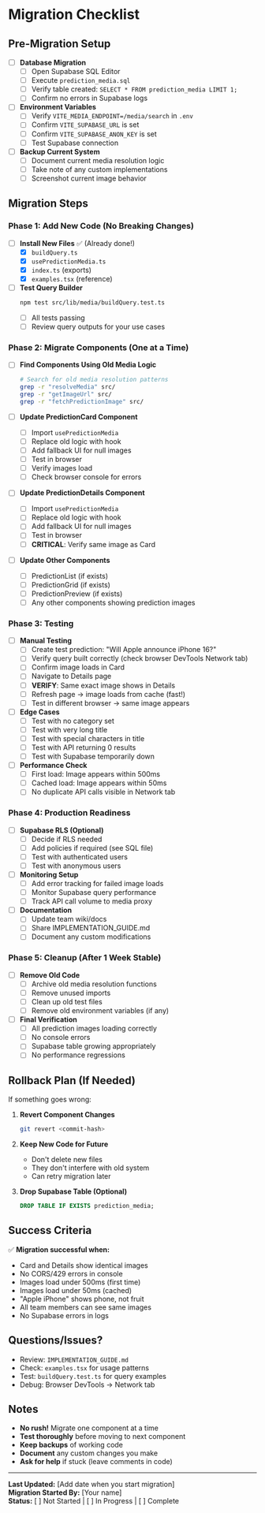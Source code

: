# Migration Checklist

## Pre-Migration Setup

- [ ] **Database Migration**
  - [ ] Open Supabase SQL Editor
  - [ ] Execute `prediction_media.sql`
  - [ ] Verify table created: `SELECT * FROM prediction_media LIMIT 1;`
  - [ ] Confirm no errors in Supabase logs

- [ ] **Environment Variables**
  - [ ] Verify `VITE_MEDIA_ENDPOINT=/media/search` in `.env`
  - [ ] Confirm `VITE_SUPABASE_URL` is set
  - [ ] Confirm `VITE_SUPABASE_ANON_KEY` is set
  - [ ] Test Supabase connection

- [ ] **Backup Current System**
  - [ ] Document current media resolution logic
  - [ ] Take note of any custom implementations
  - [ ] Screenshot current image behavior

## Migration Steps

### Phase 1: Add New Code (No Breaking Changes)

- [ ] **Install New Files** ✅ (Already done!)
  - [x] `buildQuery.ts`
  - [x] `usePredictionMedia.ts`
  - [x] `index.ts` (exports)
  - [x] `examples.tsx` (reference)

- [ ] **Test Query Builder**
  ```bash
  npm test src/lib/media/buildQuery.test.ts
  ```
  - [ ] All tests passing
  - [ ] Review query outputs for your use cases

### Phase 2: Migrate Components (One at a Time)

- [ ] **Find Components Using Old Media Logic**
  ```bash
  # Search for old media resolution patterns
  grep -r "resolveMedia" src/
  grep -r "getImageUrl" src/
  grep -r "fetchPredictionImage" src/
  ```

- [ ] **Update PredictionCard Component**
  - [ ] Import `usePredictionMedia`
  - [ ] Replace old logic with hook
  - [ ] Add fallback UI for null images
  - [ ] Test in browser
  - [ ] Verify images load
  - [ ] Check browser console for errors

- [ ] **Update PredictionDetails Component**
  - [ ] Import `usePredictionMedia`
  - [ ] Replace old logic with hook
  - [ ] Add fallback UI for null images
  - [ ] Test in browser
  - [ ] **CRITICAL**: Verify same image as Card

- [ ] **Update Other Components**
  - [ ] PredictionList (if exists)
  - [ ] PredictionGrid (if exists)
  - [ ] PredictionPreview (if exists)
  - [ ] Any other components showing prediction images

### Phase 3: Testing

- [ ] **Manual Testing**
  - [ ] Create test prediction: "Will Apple announce iPhone 16?"
  - [ ] Verify query built correctly (check browser DevTools Network tab)
  - [ ] Confirm image loads in Card
  - [ ] Navigate to Details page
  - [ ] **VERIFY**: Same exact image shows in Details
  - [ ] Refresh page → image loads from cache (fast!)
  - [ ] Test in different browser → same image appears

- [ ] **Edge Cases**
  - [ ] Test with no category set
  - [ ] Test with very long title
  - [ ] Test with special characters in title
  - [ ] Test with API returning 0 results
  - [ ] Test with Supabase temporarily down

- [ ] **Performance Check**
  - [ ] First load: Image appears within 500ms
  - [ ] Cached load: Image appears within 50ms
  - [ ] No duplicate API calls visible in Network tab

### Phase 4: Production Readiness

- [ ] **Supabase RLS (Optional)**
  - [ ] Decide if RLS needed
  - [ ] Add policies if required (see SQL file)
  - [ ] Test with authenticated users
  - [ ] Test with anonymous users

- [ ] **Monitoring Setup**
  - [ ] Add error tracking for failed image loads
  - [ ] Monitor Supabase query performance
  - [ ] Track API call volume to media proxy

- [ ] **Documentation**
  - [ ] Update team wiki/docs
  - [ ] Share IMPLEMENTATION_GUIDE.md
  - [ ] Document any custom modifications

### Phase 5: Cleanup (After 1 Week Stable)

- [ ] **Remove Old Code**
  - [ ] Archive old media resolution functions
  - [ ] Remove unused imports
  - [ ] Clean up old test files
  - [ ] Remove old environment variables (if any)

- [ ] **Final Verification**
  - [ ] All prediction images loading correctly
  - [ ] No console errors
  - [ ] Supabase table growing appropriately
  - [ ] No performance regressions

## Rollback Plan (If Needed)

If something goes wrong:

1. **Revert Component Changes**
   ```bash
   git revert <commit-hash>
   ```

2. **Keep New Code for Future**
   - Don't delete new files
   - They don't interfere with old system
   - Can retry migration later

3. **Drop Supabase Table (Optional)**
   ```sql
   DROP TABLE IF EXISTS prediction_media;
   ```

## Success Criteria

✅ **Migration successful when:**
- Card and Details show identical images
- No CORS/429 errors in console
- Images load under 500ms (first time)
- Images load under 50ms (cached)
- "Apple iPhone" shows phone, not fruit
- All team members can see same images
- No Supabase errors in logs

## Questions/Issues?

- Review: `IMPLEMENTATION_GUIDE.md`
- Check: `examples.tsx` for usage patterns
- Test: `buildQuery.test.ts` for query examples
- Debug: Browser DevTools → Network tab

## Notes

- **No rush!** Migrate one component at a time
- **Test thoroughly** before moving to next component
- **Keep backups** of working code
- **Document** any custom changes you make
- **Ask for help** if stuck (leave comments in code)

---

**Last Updated:** [Add date when you start migration]  
**Migration Started By:** [Your name]  
**Status:** [ ] Not Started | [ ] In Progress | [ ] Complete
